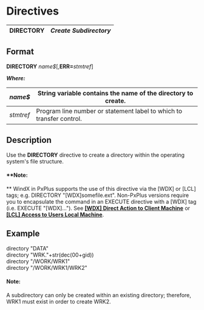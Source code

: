 # Directives   
  
**DIRECTORY** |  **_Create Subdirectory_**  
---|---  
  
##  Format

**DIRECTORY**  _name$_[,**ERR=**_stmtref_]

**_Where:_**

_name$_ |  String variable contains the name of the directory to create.  
---|---  
_stmtref_ |  Program line number or statement label to which to transfer control.  
  
##  Description

Use the **DIRECTORY** directive to create a directory within the operating system's file structure.

#### **Note:  
** WindX in PxPlus supports the use of this directive via the [WDX] or [LCL] tags; e.g. DIRECTORY "[WDX]somefile.ext". Non-PxPlus versions require you to encapsulate the command in an EXECUTE directive with a [WDX] tag (i.e. EXECUTE "[WDX]..."). See [**[WDX] Direct Action to Client Machine**](../command_tags/wdx.htm) or **[[LCL] Access to Users Local Machine](../command_tags/lcl.htm)**.

##  Example

directory "DATA"  
directory "WRK."+str(dec($00$+gid))  
directory "/WORK/WRK1"  
directory "/WORK/WRK1/WRK2"

#### **Note:**  
A subdirectory can only be created within an existing directory; therefore, WRK1 must exist in order to create WRK2.
